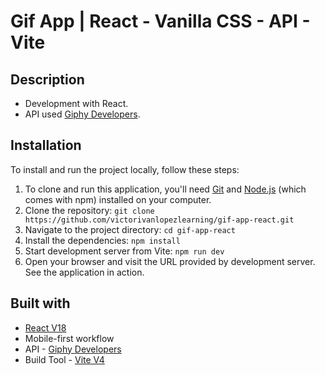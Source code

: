 # Gif App | React - Vanilla CSS - API - Vite

## Description
- Development with React.
- API used [Giphy Developers](https://developers.giphy.com/).

## Installation

To install and run the project locally, follow these steps:

1. To clone and run this application, you'll need [Git](https://git-scm.com/) and [Node.js](https://nodejs.org/es) (which comes with npm) installed on your computer.
2. Clone the repository: `git clone https://github.com/victorivanlopezlearning/gif-app-react.git`
3. Navigate to the project directory: `cd gif-app-react`
4. Install the dependencies: `npm install`
5. Start development server from Vite: `npm run dev`
6. Open your browser and visit the URL provided by development server. See the application in action.

## Built with

- [React V18](https://es.react.dev/)
- Mobile-first workflow
- API - [Giphy Developers](https://developers.giphy.com/)
- Build Tool - [Vite V4](https://vitejs.dev)